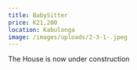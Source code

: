 ```yaml
---
title: BabySitter
price: K21,200
location: Kabulonga
image: /images/uploads/2-3-1-.jpeg
---
```

The House is now under construction
